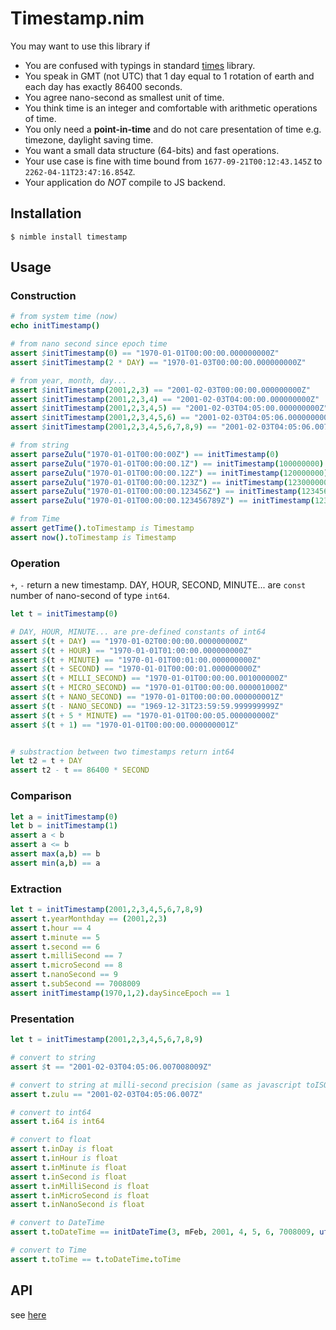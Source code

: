 # Timestamp.nim 

You may want to use this library if
- You are confused with typings in standard [times](https://nim-lang.org/docs/times.html) library.
- You speak in GMT (not UTC) that 1 day equal to 1 rotation of earth and each day has exactly 86400 seconds.
- You agree nano-second as smallest unit of time.
- You think time is an integer and comfortable with arithmetic operations of time.
- You only need a **point-in-time** and do not care presentation of time e.g. timezone, daylight saving time.
- You want a small data structure (64-bits) and fast operations.
- Your use case is fine with time bound from `1677-09-21T00:12:43.145Z` to `2262-04-11T23:47:16.854Z`.
- Your application do *NOT* compile to JS backend.

## Installation

```
$ nimble install timestamp
```

## Usage

### Construction 

```nim
# from system time (now)
echo initTimestamp()

# from nano second since epoch time 
assert $initTimestamp(0) == "1970-01-01T00:00:00.000000000Z"
assert $initTimestamp(2 * DAY) == "1970-01-03T00:00:00.000000000Z"

# from year, month, day...
assert $initTimestamp(2001,2,3) == "2001-02-03T00:00:00.000000000Z"
assert $initTimestamp(2001,2,3,4) == "2001-02-03T04:00:00.000000000Z"
assert $initTimestamp(2001,2,3,4,5) == "2001-02-03T04:05:00.000000000Z"
assert $initTimestamp(2001,2,3,4,5,6) == "2001-02-03T04:05:06.000000000Z"
assert $initTimestamp(2001,2,3,4,5,6,7,8,9) == "2001-02-03T04:05:06.007008009Z"

# from string
assert parseZulu("1970-01-01T00:00:00Z") == initTimestamp(0)
assert parseZulu("1970-01-01T00:00:00.1Z") == initTimestamp(100000000)
assert parseZulu("1970-01-01T00:00:00.12Z") == initTimestamp(120000000)
assert parseZulu("1970-01-01T00:00:00.123Z") == initTimestamp(123000000)
assert parseZulu("1970-01-01T00:00:00.123456Z") == initTimestamp(123456000)
assert parseZulu("1970-01-01T00:00:00.123456789Z") == initTimestamp(123456789)

# from Time
assert getTime().toTimestamp is Timestamp
assert now().toTimestamp is Timestamp
```

### Operation 

`+`, `-` return a new timestamp.
DAY, HOUR, SECOND, MINUTE... are `const` number of nano-second of type `int64`. 


```nim
let t = initTimestamp(0)

# DAY, HOUR, MINUTE... are pre-defined constants of int64
assert $(t + DAY) == "1970-01-02T00:00:00.000000000Z"
assert $(t + HOUR) == "1970-01-01T01:00:00.000000000Z"
assert $(t + MINUTE) == "1970-01-01T00:01:00.000000000Z"
assert $(t + SECOND) == "1970-01-01T00:00:01.000000000Z"
assert $(t + MILLI_SECOND) == "1970-01-01T00:00:00.001000000Z"
assert $(t + MICRO_SECOND) == "1970-01-01T00:00:00.000001000Z"
assert $(t + NANO_SECOND) == "1970-01-01T00:00:00.000000001Z"
assert $(t - NANO_SECOND) == "1969-12-31T23:59:59.999999999Z"
assert $(t + 5 * MINUTE) == "1970-01-01T00:00:05.000000000Z"
assert $(t + 1) == "1970-01-01T00:00:00.000000001Z"


# substraction between two timestamps return int64
let t2 = t + DAY 
assert t2 - t == 86400 * SECOND
```

### Comparison 

```nim
let a = initTimestamp(0)
let b = initTimestamp(1)
assert a < b
assert a <= b
assert max(a,b) == b
assert min(a,b) == a
```

### Extraction 

```nim
let t = initTimestamp(2001,2,3,4,5,6,7,8,9)
assert t.yearMonthday == (2001,2,3)
assert t.hour == 4
assert t.minute == 5
assert t.second == 6
assert t.milliSecond == 7
assert t.microSecond == 8
assert t.nanoSecond == 9
assert t.subSecond == 7008009
assert initTimestamp(1970,1,2).daySinceEpoch == 1
```

### Presentation

```nim
let t = initTimestamp(2001,2,3,4,5,6,7,8,9)

# convert to string
assert $t == "2001-02-03T04:05:06.007008009Z"

# convert to string at milli-second precision (same as javascript toISOString())
assert t.zulu == "2001-02-03T04:05:06.007Z"

# convert to int64
assert t.i64 is int64

# convert to float
assert t.inDay is float
assert t.inHour is float
assert t.inMinute is float
assert t.inSecond is float
assert t.inMilliSecond is float
assert t.inMicroSecond is float
assert t.inNanoSecond is float

# convert to DateTime 
assert t.toDateTime == initDateTime(3, mFeb, 2001, 4, 5, 6, 7008009, utc())

# convert to Time
assert t.toTime == t.toDateTime.toTime
```

## API

see [here](https://jackhftang.github.io/timestamp.nim/)